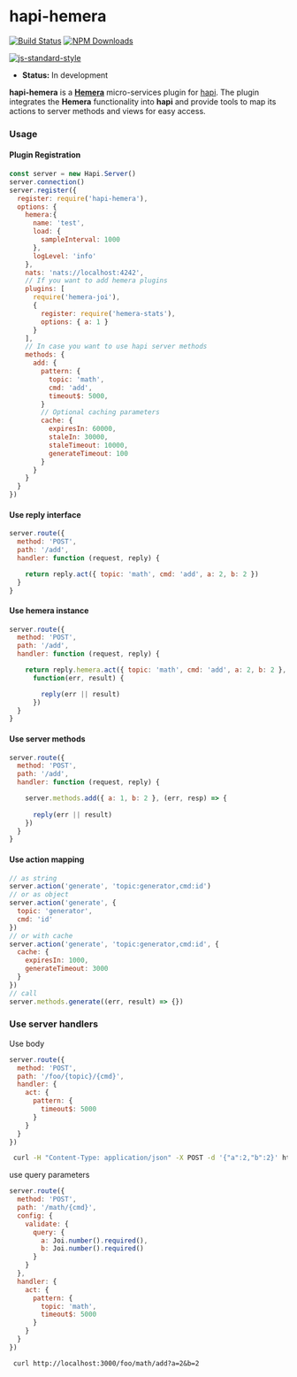 # hapi-hemera
[![Build Status](https://travis-ci.org/hemerajs/hapi-hemera.svg?branch=master)](https://travis-ci.org/hemerajs/hapi-hemera)
[![NPM Downloads](https://img.shields.io/npm/dt/hapi-hemera.svg?style=flat)](https://www.npmjs.com/package/hapi-hemera)

[![js-standard-style](https://raw.githubusercontent.com/feross/standard/master/badge.png)](https://github.com/feross/standard)

- __Status:__ In development

**hapi-hemera** is a [**Hemera**](https://github.com/hemerajs/hemera) micro-services plugin
for [hapi](https://github.com/hapijs/hapi). The plugin integrates the **Hemera** functionality into
**hapi** and provide tools to map its actions to server methods and views for easy access.

### Usage

#### Plugin Registration

```js
const server = new Hapi.Server()
server.connection()
server.register({
  register: require('hapi-hemera'),
  options: {
    hemera:{
      name: 'test',
      load: {
        sampleInterval: 1000
      },
      logLevel: 'info'
    },
    nats: 'nats://localhost:4242',
    // If you want to add hemera plugins
    plugins: [
      require('hemera-joi'),
      {
        register: require('hemera-stats'),
        options: { a: 1 }
      }
    ],
    // In case you want to use hapi server methods
    methods: {
      add: {
        pattern: {
          topic: 'math',
          cmd: 'add',
          timeout$: 5000,
        }
        // Optional caching parameters 
        cache: {
          expiresIn: 60000,
          staleIn: 30000,
          staleTimeout: 10000,
          generateTimeout: 100
        }
      }
    }
  }
})
```

#### Use reply interface
```js
server.route({
  method: 'POST',
  path: '/add',
  handler: function (request, reply) {

    return reply.act({ topic: 'math', cmd: 'add', a: 2, b: 2 })
  }
}
```

#### Use hemera instance
```js
server.route({
  method: 'POST',
  path: '/add',
  handler: function (request, reply) {

    return reply.hemera.act({ topic: 'math', cmd: 'add', a: 2, b: 2 },
      function(err, result) {

        reply(err || result)
      })
  }
}
```

#### Use server methods
```js
server.route({
  method: 'POST',
  path: '/add',
  handler: function (request, reply) {

    server.methods.add({ a: 1, b: 2 }, (err, resp) => {
      
      reply(err || result)
    }) 
  }
}
```

#### Use action mapping
```js
// as string
server.action('generate', 'topic:generator,cmd:id')
// or as object
server.action('generate', {
  topic: 'generator',
  cmd: 'id'
})
// or with cache
server.action('generate', 'topic:generator,cmd:id', {
  cache: {
    expiresIn: 1000,
    generateTimeout: 3000
  }
})
// call
server.methods.generate((err, result) => {})
```

### Use server handlers 

Use body 
```js
server.route({
  method: 'POST',
  path: '/foo/{topic}/{cmd}',
  handler: {
    act: {
      pattern: {
        timeout$: 5000
      }
    }
  }
})
```

```sh
 curl -H "Content-Type: application/json" -X POST -d '{"a":2,"b":2}' http://localhost:3000/foo/math/add
```

use query parameters 
```js
server.route({
  method: 'POST',
  path: '/math/{cmd}',
  config: {
    validate: {
      query: {
        a: Joi.number().required(),
        b: Joi.number().required()
      }
    }
  },
  handler: {
    act: {
      pattern: {
        topic: 'math',
        timeout$: 5000
      }
    }
  }
})
```
```curl
 curl http://localhost:3000/foo/math/add?a=2&b=2
```

